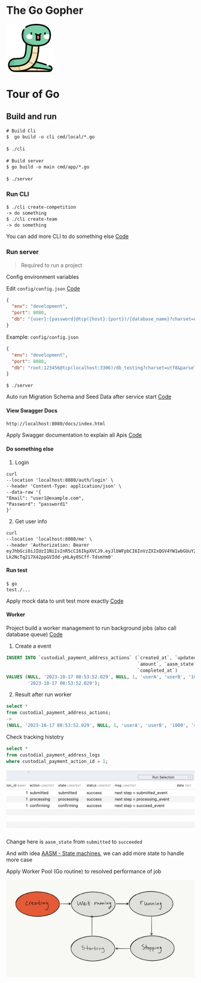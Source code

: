 # The Go Gopher

![alt text](snake.png)

# Tour of Go

## Build and run

 ```
 # Build Cli
 $  go build -o cli cmd/local/*.go
 
 $ ./cli
 
 # Build server
 $ go build -o main cmd/app/*.go
 
 $ ./server
 ```   

### Run CLI

```
$ ./cli create-competition 
-> do something
$ ./cli create-team
-> do something
```

You can add more CLI to do something else
[Code](https://github.com/0xhoang/go-kit/blob/master/cmd/data/root.go#L13)

### Run server

> Required to run a project

Config environment variables

Edit `config/config.json` [Code](https://github.com/0xhoang/go-kit/blob/master/config/config.json)

```json
{
  "env": "development",
  "port": 8080,
  "db": "{user}:{password}@tcp({host}:{port})/{database_name}?charset=utf8&parseTime=True&charset=utf8mb4&collation=utf8mb4_unicode_ci"
}
```

Example:
```config/config.json```

```json
{
  "env": "development",
  "port": 8080,
  "db": "root:123456@tcp(localhost:3306)/db_testing?charset=utf8&parseTime=True&charset=utf8mb4&collation=utf8mb4_unicode_ci"
}
```

```
$ ./server
``` 

Auto run Migration Schema and Seed Data after service
start [Code](https://github.com/0xhoang/go-kit/blob/master/database/migration.go#L22)

#### View Swagger Docs

```
http://localhost:8080/docs/index.html
```

Apply Swagger documentation to explain all Apis [Code](https://github.com/0xhoang/go-kit/blob/master/docs/docs.go)

#### Do something else

1. Login

```azure
curl
--location 'localhost:8080/auth/login' \
--header 'Content-Type: application/json' \
--data-raw '{
"Email": "user1@example.com",
"Password": "password1"
}'
```

2. Get user info

```azure
curl
--location 'localhost:8080/me' \
--header 'Authorization: Bearer eyJhbGciOiJIUzI1NiIsInR5cCI6IkpXVCJ9.eyJlbWFpbCI6InVzZXIxQGV4YW1wbGUuY29tIiwiZXhwIjoxNjk4MTI5NzY4LCJpZCI6MSwibmFtZSI6Ikp1c3R1cyIsIm9yaWdfaWF0IjoxNjk3NTI0OTY4fQ.0Rw-Lk2NcTq217X42ppGVIdd-yHLAy0SCff-TdsmYm0'
```

#### Run test

```azure
$ go
test./...
```

Apply mock data to unit test more exactly [Code](https://github.com/0xhoang/go-kit/blob/master/services/users_test.go)

#### Worker

Project build a worker management to run background jobs (also call database
queue) [Code](https://github.com/0xhoang/go-kit/blob/master/task/eventservice.go)

1. Create a event

```sql
INSERT INTO `custodial_payment_address_actions` (`created_at`, `updated_at`, `deleted_at`, `entity_id`, `from`, `to`,
                                                 `amount`, `aasm_state`, `stage_status`, `error`, `err_count`,
                                                 `completed_at`)
VALUES (NULL, '2023-10-17 08:53:52.029', NULL, 1, 'userA', 'userB', '1000', 'submitted', 0, NULL, 0,
        '2023-10-17 08:53:52.029');
```

2. Result after run worker

```sql
select *
from custodial_payment_address_actions;
->
(NULL, '2023-10-17 08:53:52.029', NULL, 1, 'userA', 'userB', '1000', 'succeeded', 0, NULL, 0, '2023-10-17 08:53:52.029');
```

Check tracking histotry

```sql
select *
from custodial_payment_address_logs
where custodial_payment_action_id = 1;
```

![alt text](job_history.png)

Change here is `aasm_state` from `submitted` to `succeeded`

And with idea [AASM - State machines](https://github.com/aasm/aasm), we can add more state to handle more case

Apply Worker Pool (Go routine) to resolved performance of job

![alt text](state.jpg) 


  